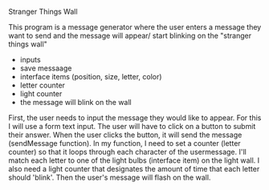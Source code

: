 Stranger Things Wall

This program is a message generator where the user enters a message they want to send and the message will appear/ start blinking on the "stranger things wall" 

* inputs
* save messaage
* interface items (position, size, letter, color)
* letter counter 
* light counter 
* the message will blink on the wall 

First, the user needs to input the message they would like to appear. For this I will use a form text input. The user will have to click on a button to submit their answer. When the user clicks the button, it will send the message (sendMessage function). In my function, I need to set a counter (letter counter) so that it loops through each character of the usermessage. I'll match each letter to one of the light bulbs (interface item) on the light wall. I also need a light counter that designates the amount of time that each letter should 'blink'. Then the user's message will flash on the wall. 